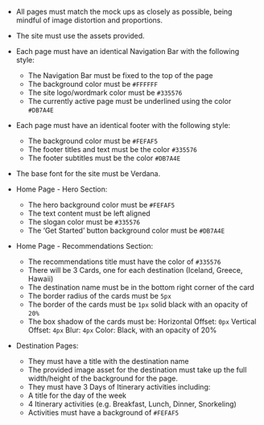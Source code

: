 

* All pages must match the mock ups as closely as possible, being mindful of image distortion and proportions.

* The site must use the assets provided.

* Each page must have an identical Navigation Bar with the following style:
    * The Navigation Bar must be fixed to the top of the page
    * The background color must be `#FFFFFF`
    * The site logo/wordmark color must be `#335576`
    * The currently active page must be underlined using the color `#DB7A4E`

* Each page must have an identical footer with the following style:
    * The background color must be `#FEFAF5`
    * The footer titles and text must be the color `#335576`
    * The footer subtitles must be the color `#DB7A4E`

* The base font for the site must be Verdana.

* Home Page - Hero Section:
    * The hero background color must be `#FEFAF5`
    * The text content must be left aligned
    * The slogan color must be `#335576`
    * The ‘Get Started’ button background color must be `#DB7A4E`

* Home Page - Recommendations Section:
    * The recommendations title must have the color of `#335576`
    * There will be 3 Cards, one for each destination (Iceland, Greece, Hawaii)
    * The destination name must be in the bottom right corner of the card
    * The border radius of the cards must be `5px`
    * The border of the cards must be `1px` solid black with an opacity of `20%`
    * The box shadow of the cards must be:
            Horizontal Offset: `0px`
            Vertical Offset: `4px`
            Blur: `4px`
            Color: Black, with an opacity of 20%

* Destination Pages:
    * They must have a title with the destination name
    * The provided image asset for the destination must take up the full width/height of the background for the page.
    * They must have 3 Days of Itinerary activities including:
    * A title for the day of the week
    * 4 Itinerary activities (e.g. Breakfast, Lunch, Dinner, Snorkeling)
    * Activities must have a background of `#FEFAF5`
